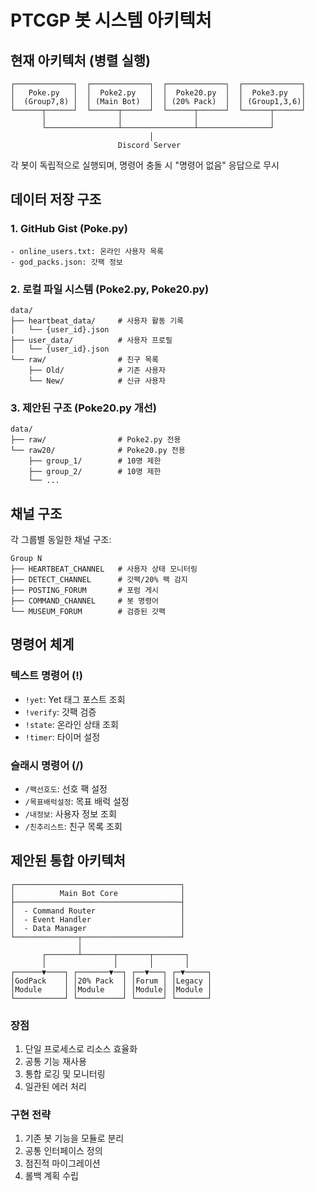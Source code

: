 # PTCGP 봇 시스템 아키텍처

## 현재 아키텍처 (병렬 실행)

```
┌─────────────┐  ┌─────────────┐  ┌─────────────┐  ┌─────────────┐
│   Poke.py   │  │  Poke2.py   │  │  Poke20.py  │  │  Poke3.py   │
│  (Group7,8) │  │ (Main Bot)  │  │ (20% Pack)  │  │ (Group1,3,6)│
└──────┬──────┘  └──────┬──────┘  └──────┬──────┘  └──────┬──────┘
       │                │                │                │
       └────────────────┴────────────────┴────────────────┘
                               │
                        Discord Server
```

각 봇이 독립적으로 실행되며, 명령어 충돌 시 "명령어 없음" 응답으로 무시

## 데이터 저장 구조

### 1. GitHub Gist (Poke.py)
```
- online_users.txt: 온라인 사용자 목록
- god_packs.json: 갓팩 정보
```

### 2. 로컬 파일 시스템 (Poke2.py, Poke20.py)
```
data/
├── heartbeat_data/     # 사용자 활동 기록
│   └── {user_id}.json
├── user_data/          # 사용자 프로필
│   └── {user_id}.json
└── raw/                # 친구 목록
    ├── Old/            # 기존 사용자
    └── New/            # 신규 사용자
```

### 3. 제안된 구조 (Poke20.py 개선)
```
data/
├── raw/                # Poke2.py 전용
└── raw20/              # Poke20.py 전용
    ├── group_1/        # 10명 제한
    ├── group_2/        # 10명 제한
    └── ...
```

## 채널 구조

각 그룹별 동일한 채널 구조:
```
Group N
├── HEARTBEAT_CHANNEL   # 사용자 상태 모니터링
├── DETECT_CHANNEL      # 갓팩/20% 팩 감지
├── POSTING_FORUM       # 포럼 게시
├── COMMAND_CHANNEL     # 봇 명령어
└── MUSEUM_FORUM        # 검증된 갓팩
```

## 명령어 체계

### 텍스트 명령어 (!)
- `!yet`: Yet 태그 포스트 조회
- `!verify`: 갓팩 검증
- `!state`: 온라인 상태 조회
- `!timer`: 타이머 설정

### 슬래시 명령어 (/)
- `/팩선호도`: 선호 팩 설정
- `/목표배럭설정`: 목표 배럭 설정
- `/내정보`: 사용자 정보 조회
- `/친추리스트`: 친구 목록 조회

## 제안된 통합 아키텍처

```
┌─────────────────────────────────────┐
│          Main Bot Core              │
├─────────────────────────────────────┤
│  - Command Router                   │
│  - Event Handler                    │
│  - Data Manager                     │
└──────────────┬──────────────────────┘
               │
       ┌───────┴───────┬───────┬───────┐
       │               │       │       │
┌──────▼────┐ ┌───────▼──┐ ┌──▼───┐ ┌─▼─────┐
│GodPack    │ │20% Pack  │ │Forum │ │Legacy │
│Module     │ │Module    │ │Module│ │Module │
└───────────┘ └──────────┘ └──────┘ └───────┘
```

### 장점
1. 단일 프로세스로 리소스 효율화
2. 공통 기능 재사용
3. 통합 로깅 및 모니터링
4. 일관된 에러 처리

### 구현 전략
1. 기존 봇 기능을 모듈로 분리
2. 공통 인터페이스 정의
3. 점진적 마이그레이션
4. 롤백 계획 수립